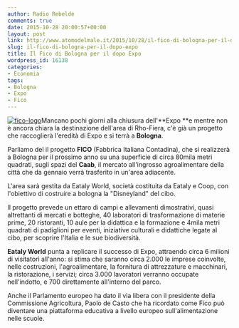 ```yaml
---
author: Radio Rebelde
comments: true
date: 2015-10-28 20:00:57+00:00
layout: post
link: http://www.atomodelmale.it/2015/10/28/il-fico-di-bologna-per-il-dopo-expo/
slug: il-fico-di-bologna-per-il-dopo-expo
title: Il Fico di Bologna per il dopo Expo
wordpress_id: 16138
categories:
- Economia
tags:
- Bologna
- Expo
- Fico
---
```


[![fico-logo](http://www.atomodelmale.it/wp-content/uploads/2015/10/fico-logo-300x156.png)](http://www.atomodelmale.it/2015/10/28/il-fico-di-bologna-per-il-dopo-expo/fico-logo/)Mancano pochi giorni alla chiusura dell'**Expo **e mentre non è ancora chiara la destinazione dell'area di Rho-Fiera, c'è già un progetto che raccoglierà l'eredità di Expo e si terrà a **Bologna**.

Parliamo del il progetto **FICO** (Fabbrica Italiana Contadina), che si realizzerà a Bologna per il prossimo anno su una superficie di circa 80mila metri quadrati, sugli spazi del **Caab**, il mercato all'ingrosso agroalimentare della città che da gennaio verrà trasferito in un'area adiacente.

L'area sarà gestita da Eataly World, società costituita da Eataly e Coop, con l'obiettivo di costruire a bologna la "Disneyland" del cibo.

Il progetto prevede un ettaro di campi e allevamenti dimostrativi, quasi altrettanti di mercati e botteghe, 40 laboratori di trasformazione di materie prime, 20 ristoranti, 10 aule per la didattica e la formazione e 4mila metri quadrati di padiglioni per eventi, iniziative culturali e didattiche legate al cibo, per scoprire l'Italia e le sue biodiversità.



**Eataly World** punta a replicare il successo di Expo, attraendo circa 6 milioni di visitatori all'anno: si stima che saranno circa 2.000 le imprese coinvolte, nelle costruzioni, l'agroalimentare, la fornitura di attrezzature e macchinari, la ristorazione, i servizi; circa 3.000 lavoratori verranno occupate nell'indotto, e 700 direttamente all'interno del parco.

Anche il Parlamento europeo ha dato il via libera con il presidente della Commissione Agricoltura, Paolo de Casto che ha ricordato come Fico può diventare una piattaforma educativa a livello europeo sull'alimentazione nelle scuole.
